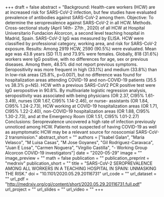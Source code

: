+++
draft = false
abstract = "Background: Health-care workers (HCW) are at increased risk for SARS-CoV-2 infection, but few studies have evaluated prevalence of antibodies against SARS-CoV-2 among them. Objective: To determine the seroprevalence against SARS-CoV-2 in all HCW. Methods. Cross-sectional study (April 14th- 27th , 2020) of all HCW at Hospital Universitario Fundacion Alcorcon, a second level teaching hospital in Madrid, Spain. SARS-CoV-2 IgG was measured by ELISA. HCW were classified by professional category, working area, and risk for SARS-CoV-2 exposure. Results: Among 2919 HCW, 2590 (90.5%) were evaluated. Mean age was 43.8 years (SD 11.1) and 73.9% were females. Globally, 818 (31.6%) workers were IgG positive, with no differences for age, sex or previous diseases. Among them, 48.5% did not report previous symptoms. Seropositivity was more frequent in high (33.1%) and medium (33.8%) than in low-risk areas (25.8%, p=0.007), but no difference was found for hospitalization areas attending COVID-19 and non-COVID-19 patients (35.5 vs 38.3% p=NS). HCW with a previous SARS-CoV2 PCR positive test were IgG seropositive in 90.8%. By multivariate logistic regression analysis, seropositivity was associated with being physicians (OR 2.37, CI95% 1.61-3.49), nurses (OR 1.67, CI95% 1.14-2.46), or nurse- assistants (OR 1.84, CI95% 1.24-2.73), HCW working at COVID-19 hospitalization areas (OR 1.71, CI95% 1.22-2.40), non-COVID-19 hospitalization areas (OR 1.88, CI95% 1.30-2.73), and at the Emergency Room (OR 1.51, CI95% 1.01-2.27) Conclusions: Seroprevalence uncovered a high rate of infection previously unnoticed among HCW. Patients not suspected of having COVID-19 as well as asymptomatic HCW may be a relevant source for nosocomial SARS-CoV-2 transmission."
abstract_short = ""
authors = ["Isabel Galan", "Maria Velasco", "M Luisa Casas", "M Jose Goyanes", "Gil Rodriguez-Caravaca", "Juan E Losa", "Carmen Noguera", "Virgilio Castilla", "- Working Group Alcorcon COVID-19 investigators"]
date = "2020-05-29"
image = ""
image_preview = ""
math = false
publication = ""
publication_preprint = "medrxiv"
publication_short = ""
title = "SARS-CoV-2 SEROPREVALENCE AMONG ALL WORKERS IN A TEACHING HOSPITAL IN SPAIN: UNMASKING THE RISK."
doi = "10.1101/2020.05.29.20116731"
url_code = ""
url_dataset = ""
url_pdf = "http://medrxiv.org/cgi/content/short/2020.05.29.20116731.full.pdf"
url_project = ""
url_slides = ""
url_video = ""
+++